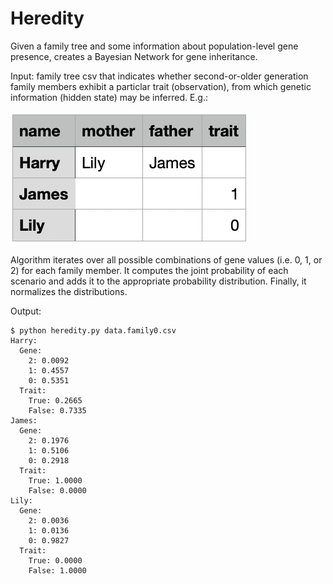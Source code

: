 # Heredity
Given a family tree and some information about population-level gene presence, creates a Bayesian Network for gene inheritance.

Input: family tree csv that indicates whether second-or-older generation family members exhibit a particlar trait (observation), from which genetic information (hidden state) may be inferred.  E.g.:

![Harry Potter family tree](https://github.com/haydenedelson/Heredity/blob/main/assets/Harry_family_tree.png)

Algorithm iterates over all possible combinations of gene values (i.e. 0, 1, or 2) for each family member. It computes the joint probability of each scenario and adds it to the appropriate probability distribution. Finally, it normalizes the distributions.

Output:

```
$ python heredity.py data.family0.csv
Harry:
  Gene:
    2: 0.0092
    1: 0.4557
    0: 0.5351
  Trait:
    True: 0.2665
    False: 0.7335
James:
  Gene:
    2: 0.1976
    1: 0.5106
    0: 0.2918
  Trait:
    True: 1.0000
    False: 0.0000
Lily:
  Gene:
    2: 0.0036
    1: 0.0136
    0: 0.9827
  Trait:
    True: 0.0000
    False: 1.0000
```
